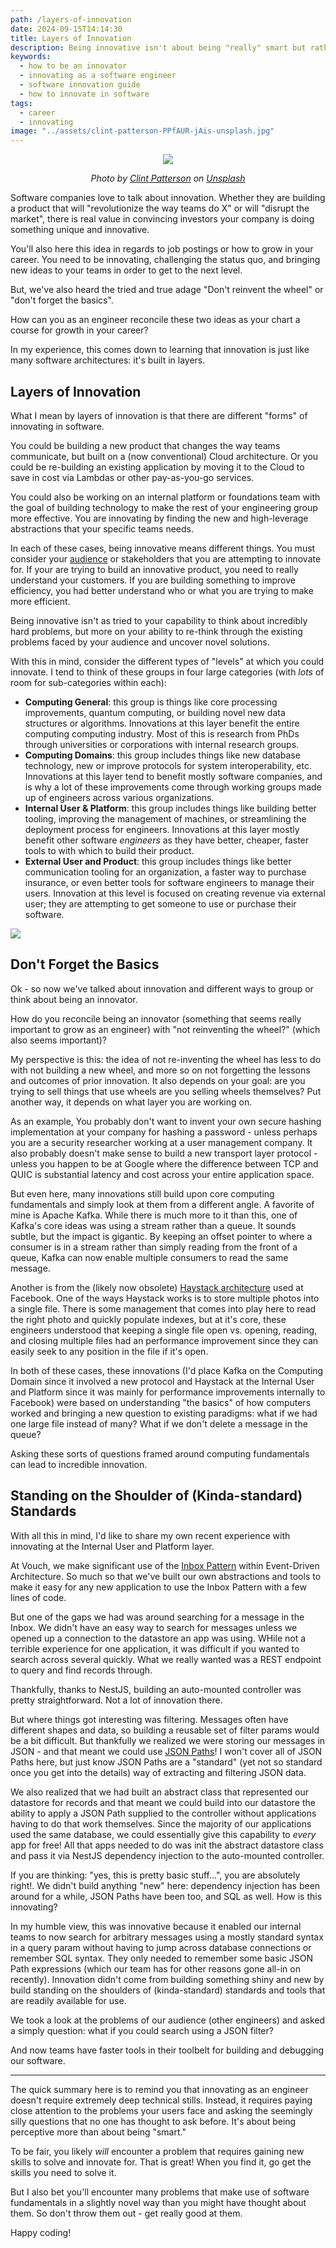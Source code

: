```yaml
---
path: /layers-of-innovation
date: 2024-09-15T14:14:30
title: Layers of Innovation
description: Being innovative isn't about being "really" smart but rather really perceptive
keywords:
  - how to be an innovator
  - innovating as a software engineer
  - software innovation guide
  - how to innovate in software
tags:
  - career
  - innovating
image: "../assets/clint-patterson-PPfAUR-jAis-unsplash.jpg" 
---
```


<center>

![](../assets/clint-patterson-PPfAUR-jAis-unsplash.jpg)

<span class="credit">

<i> 
    
Photo by <a href="https://unsplash.com/@cbpsc1?utm_content=creditCopyText&utm_medium=referral&utm_source=unsplash">Clint Patterson</a> on <a href="https://unsplash.com/photos/sliced-cake-on-blue-ceramic-plate-PPfAUR-jAis?utm_content=creditCopyText&utm_medium=referral&utm_source=unsplash">Unsplash</a>

</i>

</span>

</center>

Software companies love to talk about innovation. Whether they are building a product that will "revolutionize the way teams do X" or will "disrupt the market", there is real value in convincing investors your company is doing something unique and innovative.

You'll also here this idea in regards to job postings or how to grow in your career. You need to be innovating, challenging the status quo, and bringing new ideas to your teams in order to get to the next level.

But, we've also heard the tried and true adage "Don't reinvent the wheel" or "don't forget the basics". 

How can you as an engineer reconcile these two ideas as your chart a course for growth in your career? 

In my experience, this comes down to learning that innovation is just like many software architectures: it's built in layers. 

## Layers of Innovation

What I mean by layers of innovation is that there are different "forms" of innovating in software. 

You could be building a new product that changes the way teams communicate, but built on a (now conventional) Cloud architecture. Or you could be re-building an existing application by moving it to the Cloud to save in cost via Lambdas or other pay-as-you-go services.

You could also be working on an internal platform or foundations team with the goal of building technology to make the rest of your engineering group more effective. You are innovating by finding the new and high-leverage abstractions that your specific teams needs.

In each of these cases, being innovative means different things. You must consider your [audience](http://localhost:8000/blog/know-your-audience/) or stakeholders that you are attempting to innovate for. If your are trying to build an innovative product, you need to really understand your customers. If you are building something to improve efficiency, you had better understand who or what you are trying to make more efficient. 

Being innovative isn't as tried to your capability to think about incredibly hard problems, but more on your ability to re-think through the existing problems faced by your audience and uncover novel solutions.

With this in mind, consider the different types of "levels" at which you could innovate. I tend to think of these groups in four large categories (with _lots_ of room for sub-categories within each):

* **Computing General**: this group is things like core processing improvements, quantum computing, or building novel new data structures or algorithms. Innovations at this layer benefit the entire computing computing industry. Most of this is research from PhDs through universities or corporations with internal research groups.
* **Computing Domains**: this group includes things like new database technology, new or improve protocols for system interoperability, etc. Innovations at this layer tend to benefit mostly software companies, and is why a lot of these improvements come through working groups made up of engineers across various organizations.
* **Internal User & Platform**: this group includes things like building better tooling, improving the management of machines, or streamlining the deployment process for engineers. Innovations at this layer mostly benefit other software _engineers_ as they have better, cheaper, faster tools to with which to build their product.
* **External User and Product**: this group includes things like better communication tooling for an organization, a faster way to purchase insurance, or even better tools for software engineers to manage their users. Innovation at this level is focused on creating revenue via external user; they are attempting to get someone to use or purchase their software.

![](../assets/innovation-layers.png)


## Don't Forget the Basics

Ok - so now we've talked about innovation and different ways to group or think about being an innovator.

How do you reconcile being an innovator (something that seems really important to grow as an engineer) with "not reinventing the wheel?" (which also seems important)?

My perspective is this: the idea of not re-inventing the wheel has less to do with not building a new wheel, and more so on not forgetting the lessons and outcomes of prior innovation. It also depends on your goal: are you trying to sell things that use wheels are you selling wheels themselves? Put another way, it depends on what layer you are working on.

As an example, You probably don't want to invent your own secure hashing implementation at your company for hashing a password - unless perhaps you are a security researcher working at a user management company. It also probably doesn't make sense to build a new transport layer protocol - unless you happen to be at Google where the difference between TCP and QUIC is substantial latency and cost across your entire application space.

But even here, many innovations still build upon core computing fundamentals and simply look at them from a different angle. A favorite of mine is Apache Kafka. While there is much more to it than this, one of Kafka's core ideas was using a stream rather than a queue. It sounds subtle, but the impact is gigantic. By keeping an offset pointer to where a consumer is in a stream rather than simply reading from the front of a queue, Kafka can now enable multiple consumers to read the same message. 

Another is from the (likely now obsolete) [Haystack architecture](https://engineering.fb.com/2009/04/30/core-infra/needle-in-a-haystack-efficient-storage-of-billions-of-photos/) used at Facebook. One of the ways Haystack works is to store multiple photos into a single file. There is some management that comes into play here to read the right photo and quickly populate indexes, but at it's core, these engineers understood that keeping a single file open vs. opening, reading, and closing multiple files had an performance improvement since they can easily seek to any position in the file if it's open. 

In both of these cases, these innovations (I'd place Kafka on the Computing Domain since it involved a new protocol and Haystack at the Internal User and Platform since it was mainly for performance improvements internally to Facebook) were based on understanding "the basics" of how computers worked and bringing a new question to existing paradigms: what if we had one large file instead of many? What if we don't delete a message in the queue? 

Asking these sorts of questions framed around computing fundamentals can lead to incredible innovation.

## Standing on the Shoulder of (Kinda-standard) Standards

With all this in mind, I'd like to share my own recent experience with innovating at the Internal User and Platform layer.

At Vouch, we make significant use of the [Inbox Pattern](https://en.wikipedia.org/wiki/Inbox_and_outbox_pattern) within Event-Driven Architecture. So much so that we've built our own abstractions and tools to make it easy for any new application to use the Inbox Pattern with a few lines of code. 

But one of the gaps we had was around searching for a message in the Inbox. We didn't have an easy way to search for messages unless we opened up a connection to the datastore an app was using. WHile not a terrible experience for one application, it was difficult if you wanted to search across several quickly. What we really wanted was a REST endpoint to query and find records through.

Thankfully, thanks to NestJS, building an auto-mounted controller was pretty straightforward. Not a lot of innovation there.

But where things got interesting was filtering. Messages often have different shapes and data, so building a reusable set of filter params would be a bit difficult. But thankfully we realized we were storing our messages in JSON - and that meant we could use [JSON Paths](https://en.wikipedia.org/wiki/JSONPath)! I won't cover all of JSON Paths here, but just know JSON Paths are a "standard" (yet not so standard once you get into the details) way of extracting and filtering JSON data.

We also realized that we had built an abstract class that represented our datastore for records and that meant we could build into our datastore the ability to apply a JSON Path supplied to the controller without applications having to do that work themselves. Since the majority of our applications used the same database, we could essentially give this capability to _every_ app for free! All that apps needed to do was init the abstract datastore class and pass it via NestJS dependency injection to the auto-mounted controller.

If you are thinking: "yes, this is pretty basic stuff...", you are absolutely right!. We didn't build anything "new" here: dependency injection has been around for a while, JSON Paths have been too, and SQL as well. How is this innovating?

In my humble view, this was innovative because it enabled our internal teams to now search for arbitrary messages using a mostly standard syntax in a query param without having to jump across database connections or remember SQL syntax. They only needed to remember some basic JSON Path expressions (which our team has for other reasons gone all-in on recently). Innovation didn't come from building something shiny and new by build standing on the shoulders of (kinda-standard) standards and tools that are readily available for use.

We took a look at the problems of our audience (other engineers) and asked a simply question: what if you could search using a JSON filter?

And now teams have faster tools in their toolbelt for building and debugging our software.

---

The quick summary here is to remind you that innovating as an engineer doesn't require extremely deep technical stills. Instead, it requires paying close attention to the problems your users face and asking the seemingly silly questions that no one has thought to ask before. It's about being perceptive more than about being "smart."

To be fair, you likely _will_ encounter a problem that requires gaining new skills to solve and innovate for. That is great! When you find it, go get the skills you need to solve it.

But I also bet you'll encounter many problems that make use of software fundamentals in a slightly novel way than you might have thought about them. So don't throw them out - get really good at them.

Happy coding!
